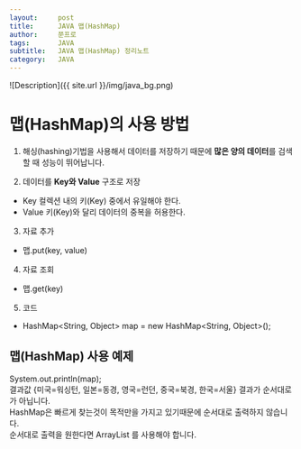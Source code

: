 ```yaml
---
layout:     post
title:      JAVA 맵(HashMap)
author:     쭌프로
tags:       JAVA
subtitle:   JAVA 맵(HashMap) 정리노트
category:   JAVA
---
```


<!-- Start Writing Below in Markdown -->

![Description]({{ site.url }}/img/java_bg.png)

# 맵(HashMap)의 사용 방법

1. 해싱(hashing)기법을 사용해서 데이터를 저장하기 때문에 <b>많은 양의 데이터</b>를 검색할 때 성능이 뛰어납니다.

2. 데이터를 <b>Key와 Value</b> 구조로 저장
  - Key 컬렉션 내의 키(Key) 중에서 유일해야 한다.
  - Value 키(Key)와 달리 데이터의 중복을 허용한다.
  
3. 자료 추가
  - 맵.put(key, value)

4. 자료 조회
  - 맵.get(key)
  
5. 코드
  - HashMap<String, Object> map = new HashMap<String, Object>();
  
## 맵(HashMap) 사용 예제

<script src="https://gist.github.com/alalstjr/2eb79baaf9d9f811dcc1813a189da76e.js"></script>

<p>
  System.out.println(map); <br/>
  결과값 {미국=워싱턴, 일본=동경, 영국=런던, 중국=북경, 한국=서울} 결과가 순서대로가 아닙니다. <br/>
  HashMap은 빠르게 찾는것이 목적만을 가지고 있기때문에 순서대로 출력하지 않습니다. <br/>
  순서대로 출력을 원한다면 ArrayList 를 사용해야 합니다.
</p>

